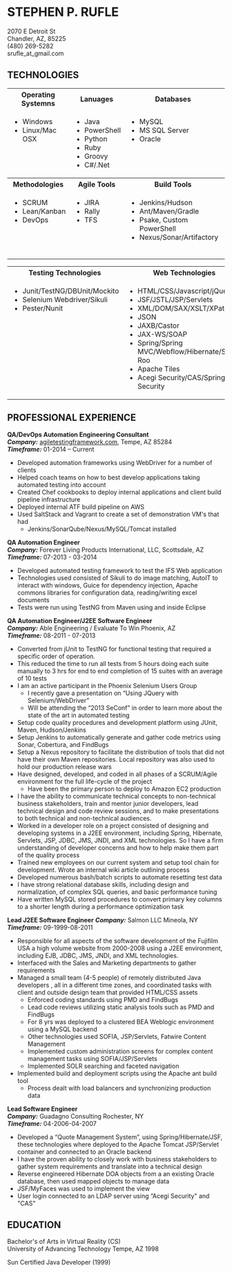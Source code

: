 # STEPHEN P. RUFLE

2070 E Detroit St  
Chandler, AZ, 85225  
(480) 269-5282  
srufle_at_gmail.com 

## TECHNOLOGIES

<table>
  <tbody>
    <tr>
      <th align="center">Operating Systemns</th>
      <th align="center">Lanuages</th>
      <th align="center">Databases</th>
      <th align="center">Version Control</th>
    </tr>
    <tr>
      <td style="vertical-align: text-top">
        <ul>
          <li>Windows</li>
          <li>Linux/Mac OSX</li>
        </ul>
      </td>
      <td style="vertical-align: text-top">
        <ul>
            <li>Java</li>
            <li>PowerShell</li>
            <li>Python</li>
            <li>Ruby</li>
            <li>Groovy</li>
            <li>C#/.Net</li>
        </ul>
      </td>
      <td style="vertical-align: text-top">
        <ul>
            <li>MySQL</li>
            <li>MS SQL Server</li>
            <li>Oracle</li>
        </ul>
      </td>
      <td style="vertical-align: text-top">
        <ul>
          <li>Git</li>
          <li>SVN</li>
          <li>TFS</li>
        </ul>
      </td>            
    </tr>
    <tr>
      <th align="center">Methodologies</th>
      <th align="center">Agile Tools</th>
      <th align="center">Build Tools</th>
      <th align="center">Infrastructure</th>
    </tr>
  <tr>
      <td style="vertical-align: text-top">
        <ul>
          <li>SCRUM</li>
          <li>Lean/Kanban</li>
          <li>DevOps</li>
        </ul>
      </td>
      <td style="vertical-align: text-top">
        <ul>
            <li>JIRA</li>
            <li>Rally</li>
            <li>TFS</li>
        </ul>
      </td>
      <td style="vertical-align: text-top">
        <ul>
            <li>Jenkins/Hudson</li>
            <li>Ant/Maven/Gradle</li>
            <li>Psake, Custom PowerShell</li>
            <li>Nexus/Sonar/Artifactory</li>      
        </ul>
      </td>
      <td style="vertical-align: text-top">
        <ul>
          <li>Vagrant/Packer</li>
          <li>VMware</li>
          <li>VirtualBox</li>
          <li>AWS</li>
          <li>Docker</li>
          <li>Chef/SaltStack</li>
        </ul>
      </td>            
    </tr>        
  </tbody>
</table>
<table>
  <tbody>
    <tr>
      <th align="center">Testing Technologies</th>
      <th align="center">Web Technologies</th>
    </tr>
    <tr>
      <td style="vertical-align: text-top">
        <ul>
          <li>Junit/TestNG/DBUnit/Mockito</li>
          <li>Selenium Webdriver/Sikuli</li>
          <li>Pester/Nunit</li>
        </ul>
      </td>
      <td style="vertical-align: text-top">
        <ul>
            <li>HTML/CSS/Javascript/jQuery</li>
            <li>JSF/JSTL/JSP/Servlets</li>
            <li>XML/DOM/SAX/XSLT/XPath</li>
            <li>JSON</li>
            <li>JAXB/Castor</li>
            <li>JAX-WS/SOAP</li>
            <li>Spring/Spring MVC/Webflow/Hibernate/Spring Roo</li>
            <li>Apache Tiles</li>
            <li>Acegi Security/CAS/Spring Security</li>
        </ul>
      </td>           
    </tr>    
  </tbody>
</table>


## PROFESSIONAL EXPERIENCE
**QA/DevOps Automation Engineering Consultant**  
**_Company:_** [agiletestingframework.com](http://www.agiletestingframework.com/about/), Tempe, AZ 85284  
**_Timeframe:_** 01-2014 – Current  

- Developed automation frameworks using WebDriver for a number of clients
- Helped coach teams on how to best develop applications taking automated testing into account
- Created Chef cookbooks to deploy internal applications and client build pipeline infrastructure
- Deployed internal ATF build pipeline on AWS
- Used SaltStack and Vagrant to create a set of demonstration VM's that had
  - Jenkins/SonarQube/Nexus/MySQL/Tomcat installed

**QA Automation Engineer**  
**_Company:_** Forever Living Products International, LLC, Scottsdale, AZ  
**_Timeframe:_** 07-2013 - 03-2014   

- Developed automated testing framework to test the IFS Web application
- Technologies used consisted of Sikuli to do image matching, AutoIT to interact with windows, Guice for dependency injection, Apache commons libraries for configuration data, reading/writing excel documents
- Tests were run using TestNG from Maven using and inside Eclipse

**QA Automation Engineer/J2EE Software Engineer**  
**_Company:_** Able Engineering / Evaluate To Win  Phoenix, AZ  
**_Timeframe:_** 08-2011 - 07-2013  

- Converted from jUnit to TestNG for functional testing that required a specific order of operation.
- This reduced the time to run all tests from 5 hours doing each suite manually to 3 hrs for end to end completion of 15 suites with an average of 10 tests 
- I am an active participant in the Phoenix Selenium Users Group
  - I recently gave a presentation on “Using JQuery with Selenium/WebDriver”
  - Will be attending the “2013 SeConf” in order to learn more about the state of the art in automated testing
- Setup code quality procedures and development platform using JUnit, Maven, Hudson/Jenkins
- Setup Jenkins to automatically generate and gather code metrics using Sonar, Cobertura, and FindBugs
- Setup a Nexus repository to facilitate the distribution of tools that did not have their own Maven repositories. Local repository was also used to hold our production release wars
- Have designed, developed, and coded in all phases of a SCRUM/Agile environment for the full life-cycle of the project
  - Have been the primary person to deploy to Amazon EC2 production
- I have the ability to communicate technical concepts to non-technical business stakeholders, train and mentor junior developers, lead technical design and code review sessions, and to make presentations to both technical and non-technical audiences.
- Worked in a developer role on a project consisted of designing and developing systems in a J2EE environment, including Spring, Hibernate, Servlets, JSP, JDBC, JMS, JNDI, and XML technologies. So I have a firm understanding of developer concerns and how to help make them part of the quality process
- Trained new employees on our current system and setup tool chain for development. Wrote an internal wiki article outlining process
- Developed numerous bash/batch scripts to automate resetting test data
- I have strong relational database skills, including design and normalization, of complex SQL queries, and basic performance tuning
- Have written MySQL stored procedures to convert primary key columns to a shorter length during a performance optimization task

**Lead J2EE Software Engineer**
**_Company:_** Salmon LLC	Mineola, NY 
**_Timeframe:_** 09-1999-08-2011

- Responsible for all aspects of the software development of the Fujifilm USA a high volume website from 2000-2008 using a  J2EE environment, including EJB, JDBC, JMS, JNDI, and XML technologies.
- Interfaced with the Sales and Marketing departments to gather requirements
- Managed a small team (4-5 people) of remotely distributed Java developers , all in a different time zones, and coordinated tasks with client and outside design team that provided HTML/CSS assets
  - Enforced coding standards using PMD and FindBugs
  - Lead code reviews utilizing static analysis tools such as PMD and FindBugs
  - For  8 yrs was deployed to a clustered BEA Weblogic environment  using a MySQL backend
  - Other technologies used SOFIA, JSP/Servlets, Fatwire Content Management
  - Implemented custom administration screens for complex content management tasks using SOFIA/JSP/Servlets
  - Implemented SOLR searching and faceted navigation 
- Implemented build and deployment scripts using the Apache ant build tool
  - Process dealt with load balancers and synchronizing production data



**Lead Software Engineer**  
**_Company:_** Guadagno Consulting	Rochester, NY  
**_Timeframe:_** 04-2006-04-2007

- Developed a “Quote Management System”, using Spring/Hibernate/JSF, these technologies where deployed to the Apache Tomcat JSP/Servlet container  and connected to an  Oracle backend
- I have the proven ability to closely work with business stakeholders to gather system requirements and translate into a technical design
- Reverse engineered Hibernate DOA objects from a an existing Oracle database, then used mapped objects to manage data
- JSF/MyFaces was used to implement the view
- User login connected to an LDAP server using “Acegi Security" and "CAS"


## EDUCATION
Bachelor's  of Arts in Virtual Reality (CS)  
University of Advancing Technology     Tempe, AZ 1998

Sun Certified Java Developer (1999)

